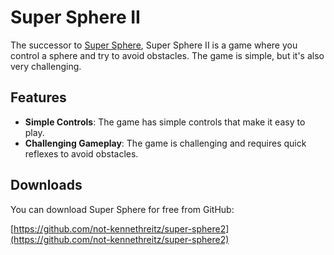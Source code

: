 # Super Sphere II

The successor to [Super Sphere](/projects/games/super-sphere), Super Sphere II is a game where you control a sphere and try to avoid obstacles. The game is simple, but it's also very challenging.

## Features

- **Simple Controls**: The game has simple controls that make it easy to play.
- **Challenging Gameplay**: The game is challenging and requires quick reflexes to avoid obstacles.

## Downloads

You can download Super Sphere for free from GitHub:

[https://github.com/not-kennethreitz/super-sphere2](https://github.com/not-kennethreitz/super-sphere2)
